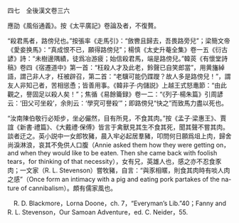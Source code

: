 四七　全後漢文卷三六

應劭《風俗通義》。按《太平廣記》卷論及者，不復贅。

“殺君馬者，路傍兒也。”按張率《走馬引》：“斂轡且歸去，吾畏路旁兒”；梁簡文帝《愛妾换馬》：“真成恨不已，願得路傍兒”；楊慎《太史升菴全集》卷一五《衍古諺》詩：“未樹邊隅績，徒爲冶游疲；始信殺君馬，端是路傍兒。”韓菼《有懷堂詩稿》卷四《宿遷道中》第一首：“枉殺人才及此老，鈴聲已自笑郎當”，用黄旛綽語，謂己非人才，枉被辟召，第二首：“老驥可能仍蹀躞？故人多是路傍兒！”，謂友人非知己者，苦相慫恿；皆善用事。《韓非子·内儲説》上越王式怒鼃節：“由此觀之，譽固足以殺人矣！”；焦循《易餘籥録》卷一二：“《列子·楊朱篇》引周諺云：‘田父可坐殺’，余則云：‘學究可譽殺’”；即路傍兒“快之”而致馬力盡以死也。

“汝南陳伯敬行必矩步，坐必儼然，目有所見，不食其肉。”按《孟子·梁惠王》、賈誼《新書·禮篇》、《大戴禮·保傅》皆言于禽獸見其生不食其死，聞其聲不嘗其肉。談者迂之。英小説中一女郎牧豬，晨入牢必起居羣豬，叩問何日願爲俎上肉，歸舍尚淚淋浪，哀其不免供人口腹（Annie asked them how they were getting on，and when they would like to be eaten. Then she came back with foolish tears，for thinking of that necessity），女有兄，英雄人也，感之亦不忍食豕肉；一文家（R. L. Stevenson）嘗牧豬，自言：“與豕相暱，則食其肉時有啖人肉之感”（Once form an intimacy with a pig and eating pork partakes of the na-
ture of cannibalism）。頗有儒家風也。











　R. D. Blackmore，Lorna Doone，ch. 7，“Everyman’s Lib.”40；Fanny and R. L. Stevenson，Our Samoan Adventure，ed. C. Neider，55.